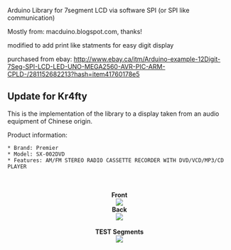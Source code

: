 Arduino Library for 7segment LCD via software SPI (or SPI like communication)

Mostly from: macduino.blogspot.com, thanks!

modified to add print like statments for easy digit display

purchased from ebay: http://www.ebay.ca/itm/Arduino-example-12Digit-7Seg-SPI-LCD-LED-UNO-MEGA2560-AVR-PIC-ARM-CPLD-/281152682213?hash=item41760178e5 

## Update for Kr4fty

This is the implementation of the library to a display taken from an audio equipment of Chinese origin.

Product information:

    * Brand: Premier
    * Model: SX-002DVD
    * Features: AM/FM STEREO RADIO CASSETTE RECORDER WITH DVD/VCD/MP3/CD PLAYER


<p align="center">
  <br><br>
  <b>Front</b><br>
  <img src="https://github.com/kr4fty/HT1621/blob/master/hardware/front.jpg">
  <br>
  <b>Back</b><br>
  <img src="https://github.com/kr4fty/HT1621/blob/master/hardware/back.jpg">
  <br>
  <br>
  <b>TEST Segments</b><br>
  <img src="https://github.com/kr4fty/HT1621/blob/master/hardware/testSegments.gif">
  <br> 
</p>
